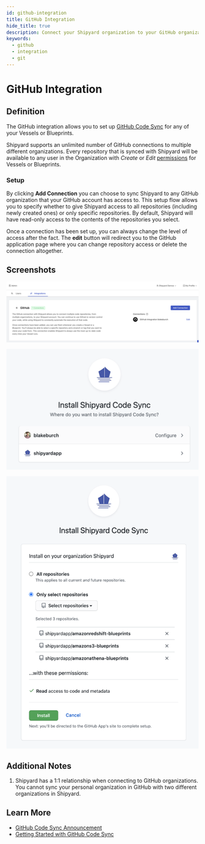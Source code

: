 ```yaml
---
id: github-integration
title: GitHub Integration
hide_title: true
description: Connect your Shipyard organization to your GitHub organization.
keywords:
  - github
  - integration
  - git
---
```


# GitHub Integration

## Definition

The GitHub integration allows you to set up [GitHub Code Sync](../../code/git-connection.md) for any of your Vessels or Blueprints.

Shipyard supports an unlimited number of GitHub connections to multiple different organizations. Every repository that is synced with Shipyard will be available to any user in the Organization with _Create_ or _Edit_ [permissions](../user-permissions) for Vessels or Blueprints.

### Setup

By clicking **Add Connection** you can choose to sync Shipyard to any GitHub organization that your GitHub account has access to. This setup flow allows you to specify whether to give Shipyard access to all repositories \(including newly created ones\) or only specific repositories. By default, Shipyard will have read-only access to the contents of the repositories you select.

Once a connection has been set up, you can always change the level of access after the fact. The **edit** button will redirect you to the GitHub application page where you can change repository access or delete the connection altogether.

## Screenshots

![GitHub Connection Overview](../../../.gitbook/assets/image_107.png)

![Selecting a GitHub Organization to connect to](../../../.gitbook/assets/image_104.png)

![Selecting repositories to connect to](../../../.gitbook/assets/image_113.png)

## Additional Notes

1. Shipyard has a 1:1 relationship when connecting to GitHub organizations. You cannot sync your personal organization in GitHub with two different organizations in Shipyard.

## Learn More

- [GitHub Code Sync Announcement](https://www.shipyardapp.com/blog/automating-github-code-sync/)
- [Getting Started with GitHub Code Sync](https://www.shipyardapp.com/blog/automate-deployment-github-code/)
